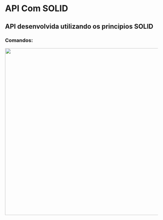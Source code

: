 # API Com SOLID
## API desenvolvida utilizando os principios SOLID
### Comandos:
<img  width="550" src="https://i.imgur.com/fC7suWG.png" target="_blank">
